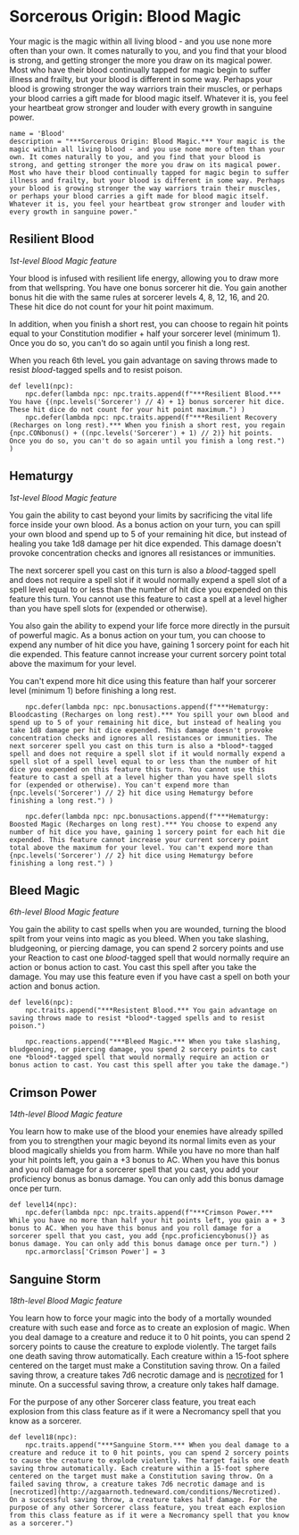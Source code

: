 # Sorcerous Origin: Blood Magic
Your magic is the magic within all living blood - and you use none more often than your own. It comes naturally to you, and you find that your blood is strong, and getting stronger the more you draw on its magical power. Most who have their blood continually tapped for magic begin to suffer illness and frailty, but your blood is different in some way. Perhaps your blood is growing stronger the way warriors train their muscles, or perhaps your blood carries a gift made for blood magic itself. Whatever it is, you feel your heartbeat grow stronger and louder with every growth in sanguine power.

```
name = 'Blood'
description = "***Sorcerous Origin: Blood Magic.*** Your magic is the magic within all living blood - and you use none more often than your own. It comes naturally to you, and you find that your blood is strong, and getting stronger the more you draw on its magical power. Most who have their blood continually tapped for magic begin to suffer illness and frailty, but your blood is different in some way. Perhaps your blood is growing stronger the way warriors train their muscles, or perhaps your blood carries a gift made for blood magic itself. Whatever it is, you feel your heartbeat grow stronger and louder with every growth in sanguine power."
```

## Resilient Blood
*1st-level Blood Magic feature*

Your blood is infused with resilient life energy, allowing you to draw more from that wellspring. You have one bonus sorcerer hit die. You gain another bonus hit die with the same rules at sorcerer levels 4, 8, 12, 16, and 20. These hit dice do not count for your hit point maximum.

In addition, when you finish a short rest, you can choose to regain hit points equal to your Constitution modifier + half your sorcerer level (minimum 1). Once you do so, you can't do so again until you finish a long rest.

When you reach 6th leveL you gain advantage on saving throws made to resist *blood*-tagged spells and to resist poison.

```
def level1(npc):
    npc.defer(lambda npc: npc.traits.append(f"***Resilient Blood.*** You have {(npc.levels('Sorcerer') // 4) + 1} bonus sorcerer hit dice. These hit dice do not count for your hit point maximum.") )
    npc.defer(lambda npc: npc.traits.append(f"***Resilient Recovery (Recharges on long rest).*** When you finish a short rest, you regain {npc.CONbonus() + ((npc.levels('Sorcerer') + 1) // 2)} hit points. Once you do so, you can't do so again until you finish a long rest.") )
```

## Hematurgy
*1st-level Blood Magic feature*

You gain the ability to cast beyond your limits by sacrificing the vital life force inside your own blood. As a bonus action on your turn, you can spill your own blood and spend up to 5 of your remaining hit dice, but instead of healing you take 1d8 damage per hit dice expended. This damage doesn't provoke concentration checks and ignores all resistances or immunities.

The next sorcerer spell you cast on this turn is also a *blood*-tagged spell and does not require a spell slot if it would normally expend a spell slot of a spell level equal to or less than the number of hit dice you expended on this feature this turn. You cannot use this feature to cast a spell at a level higher than you have spell slots for (expended or otherwise).

You also gain the ability to expend your life force more directly in the pursuit of powerful magic. As a bonus action on your tum, you can choose to expend any number of hit dice you have, gaining 1 sorcery point for each hit die expended. This feature cannot increase your current sorcery point total above the maximum for your level.

You can't expend more hit dice using this feature than half your sorcerer level (minimum 1) before finishing a long rest.

```
    npc.defer(lambda npc: npc.bonusactions.append(f"***Hematurgy: Bloodcasting (Recharges on long rest).*** You spill your own blood and spend up to 5 of your remaining hit dice, but instead of healing you take 1d8 damage per hit dice expended. This damage doesn't provoke concentration checks and ignores all resistances or immunities. The next sorcerer spell you cast on this turn is also a *blood*-tagged spell and does not require a spell slot if it would normally expend a spell slot of a spell level equal to or less than the number of hit dice you expended on this feature this turn. You cannot use this feature to cast a spell at a level higher than you have spell slots for (expended or otherwise). You can't expend more than {npc.levels('Sorcerer') // 2} hit dice using Hematurgy before finishing a long rest.") )

    npc.defer(lambda npc: npc.bonusactions.append(f"***Hematurgy: Boosted Magic (Recharges on long rest).*** You choose to expend any number of hit dice you have, gaining 1 sorcery point for each hit die expended. This feature cannot increase your current sorcery point total above the maximum for your level. You can't expend more than {npc.levels('Sorcerer') // 2} hit dice using Hematurgy before finishing a long rest.") )
```

## Bleed Magic
*6th-level Blood Magic feature*

You gain the ability to cast spells when you are wounded, turning the blood spilt from your veins into magic as you bleed. When you take slashing, bludgeoning, or piercing damage, you can spend 2 sorcery points and use your Reaction to cast one *blood*-tagged spell that would normally require an action or bonus action to cast. You cast this spell after you take the damage. You may use this feature even if you have cast a spell on both your action and bonus action.

```
def level6(npc):
    npc.traits.append("***Resistent Blood.*** You gain advantage on saving throws made to resist *blood*-tagged spells and to resist poison.")

    npc.reactions.append("***Bleed Magic.*** When you take slashing, bludgeoning, or piercing damage, you spend 2 sorcery points to cast one *blood*-tagged spell that would normally require an action or bonus action to cast. You cast this spell after you take the damage.")
```

## Crimson Power
*14th-level Blood Magic feature*

You learn how to make use of the blood your enemies have already spilled from you to strengthen your magic beyond its normal limits even as your blood magically shields you from harm. While you have no more than half your hit points left, you gain a +3 bonus to AC. When you have this bonus and you roll damage for a sorcerer spell that you cast, you add your proficiency bonus as bonus damage. You can only add this bonus damage once per turn.

```
def level14(npc):
    npc.defer(lambda npc: npc.traits.append(f"***Crimson Power.*** While you have no more than half your hit points left, you gain a + 3 bonus to AC. When you have this bonus and you roll damage for a sorcerer spell that you cast, you add {npc.proficiencybonus()} as bonus damage. You can only add this bonus damage once per turn.") )
    npc.armorclass['Crimson Power'] = 3
```

## Sanguine Storm
*18th-level Blood Magic feature*

You learn how to force your magic into the body of a mortally wounded creature with such ease and force as to create an explosion of magic. When you deal damage to a creature and reduce it to 0 hit points, you can spend 2 sorcery points to cause the creature to explode violently. The target fails one death saving throw automatically. Each creature within a 15-foot sphere centered on the target must make a Constitution saving throw. On a failed saving throw, a creature takes 7d6 necrotic damage and is [necrotized](../../Conditions/Necrotized.md) for 1 minute. On a successful saving throw, a creature only takes half damage.

For the purpose of any other Sorcerer class feature, you treat each explosion from this class feature as if it were a Necromancy spell that you know as a sorcerer.

```
def level18(npc):
    npc.traits.append("***Sanguine Storm.*** When you deal damage to a creature and reduce it to 0 hit points, you can spend 2 sorcery points to cause the creature to explode violently. The target fails one death saving throw automatically. Each creature within a 15-foot sphere centered on the target must make a Constitution saving throw. On a failed saving throw, a creature takes 7d6 necrotic damage and is [necrotized](http://azgaarnoth.tedneward.com/conditions/Necrotized). On a successful saving throw, a creature takes half damage. For the purpose of any other Sorcerer class feature, you treat each explosion from this class feature as if it were a Necromancy spell that you know as a sorcerer.")
```
